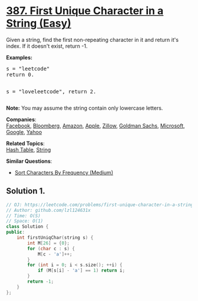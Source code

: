 # [387. First Unique Character in a String (Easy)](https://leetcode.com/problems/first-unique-character-in-a-string/)

<p>
Given a string, find the first non-repeating character in it and return it's index. If it doesn't exist, return -1.
</p>
<p><b>Examples:</b>
</p><pre>s = "leetcode"
return 0.

s = "loveleetcode",
return 2.
</pre>
<p></p>

<p>
<b>Note:</b> You may assume the string contain only lowercase letters.
</p>

**Companies**:  
[Facebook](https://leetcode.com/company/facebook), [Bloomberg](https://leetcode.com/company/bloomberg), [Amazon](https://leetcode.com/company/amazon), [Apple](https://leetcode.com/company/apple), [Zillow](https://leetcode.com/company/zillow), [Goldman Sachs](https://leetcode.com/company/goldman-sachs), [Microsoft](https://leetcode.com/company/microsoft), [Google](https://leetcode.com/company/google), [Yahoo](https://leetcode.com/company/yahoo)

**Related Topics**:  
[Hash Table](https://leetcode.com/tag/hash-table/), [String](https://leetcode.com/tag/string/)

**Similar Questions**:
* [Sort Characters By Frequency (Medium)](https://leetcode.com/problems/sort-characters-by-frequency/)

## Solution 1.

```cpp
// OJ: https://leetcode.com/problems/first-unique-character-in-a-string/submissions/
// Author: github.com/lzl124631x
// Time: O(S)
// Space: O(1)
class Solution {
public:
    int firstUniqChar(string s) {
        int M[26] = {0};
        for (char c : s) {
            M[c - 'a']++;
        }
        for (int i = 0; i < s.size(); ++i) {
            if (M[s[i] - 'a'] == 1) return i;
        }
        return -1;
    }
};
```